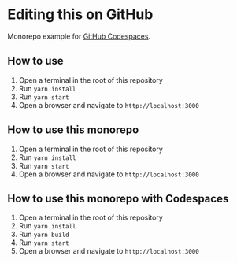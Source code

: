 # Editing this on GitHub

Monorepo example for [GitHub Codespaces](https://github.com/features/codespaces).

## How to use

1. Open a terminal in the root of this repository
2. Run `yarn install`
3. Run `yarn start`
4. Open a browser and navigate to `http://localhost:3000`

## How to use this monorepo

1. Open a terminal in the root of this repository
2. Run `yarn install`
3. Run `yarn start`
4. Open a browser and navigate to `http://localhost:3000`

## How to use this monorepo with Codespaces

1. Open a terminal in the root of this repository
2. Run `yarn install`
3. Run `yarn build`
4. Run `yarn start`
5. Open a browser and navigate to `http://localhost:3000`
